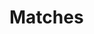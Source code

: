 # Matches

<script>

  import {visit, Parser, JavaScript, match} from 'src/client/tree-sitter.js';

  let editor1 = await (<lively-code-mirror style="display:inline-block; width: 400px; height: 200px; border: 1px solid gray"></lively-code-mirror>)
  let editor2 = await (<lively-code-mirror style="display:inline-block; width: 400px; height: 200px; border: 1px solid gray"></lively-code-mirror>)


  var parser = new Parser();
  parser.setLanguage(JavaScript);
  var vis = await (<treesitter-matches></treesitter-matches>)

  // editor1.value =  `let a = 3 + 4`   
  editor1.value =  `let a = 3`   
  // editor2.value = `let a = 3 + 4\na++`      
  editor2.value = `{let a = 2+4}`      

  editor1.editor.on("change", (() => update()).debounce(500));
  editor2.editor.on("change", (() => update()).debounce(500));

  function update() {
    vis.tree2 = parser.parse(editor2.value );
    vis.tree1 = parser.parse(editor1.value);
    vis.matches = match(vis.tree1.rootNode, vis.tree2.rootNode, 0, 100)
    
    // lively.openInspector(vis.matches)
    
    vis.update()
  }
  
  update()
  
  let pane = <div>
    {editor1}{editor2}
    {vis}
  </div>
  
  
  pane
</script>